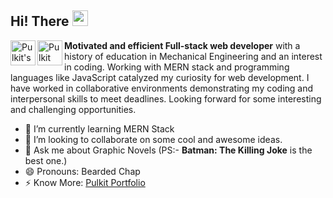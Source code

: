 ## Hi! There <img src="https://media.giphy.com/media/hvRJCLFzcasrR4ia7z/giphy.gif" width="25px">
<a href="https://www.linkedin.com/in/pulkit-tyagi-3051b8127/">
  <img align="left" alt="Pulkit's LinkedIn" width="40px" src="https://raw.githubusercontent.com/peterthehan/peterthehan/master/assets/linkedin.svg" />
</a>
<a href="https://twitter.com/1994_TJAY">
  <img align="left" alt="Pulkit Tyagi | Twitter" width="40px" src="https://raw.githubusercontent.com/peterthehan/peterthehan/master/assets/twitter.svg" />
</a>
<b>Motivated and efficient Full-stack web developer</b> with a history of education in Mechanical Engineering and an interest in coding. Working with MERN stack and programming languages like JavaScript catalyzed my curiosity for web development. I have worked in collaborative environments demonstrating my coding and interpersonal skills to meet deadlines. Looking forward for some interesting and challenging opportunities.

<br />

- 🌱 I’m currently learning MERN Stack
- 👯 I’m looking to collaborate on some cool and awesome ideas.
- 💬 Ask me about Graphic Novels (PS:- <b>Batman: The Killing Joke</b> is the best one.)
- 😄 Pronouns: Bearded Chap
- ⚡ Know More: <a href="https://pulkit-portfolio.vercel.app/">Pulkit Portfolio</a> 
